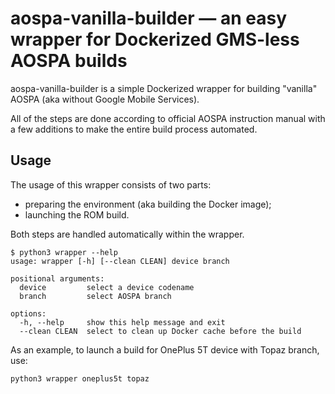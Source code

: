 # aospa-vanilla-builder — an easy wrapper for Dockerized GMS-less AOSPA builds

aospa-vanilla-builder is a simple Dockerized wrapper for building "vanilla" AOSPA (aka without Google Mobile Services).

All of the steps are done according to official AOSPA instruction manual with a few additions to make the entire build process automated.

## Usage

The usage of this wrapper consists of two parts:

- preparing the environment (aka building the Docker image);
- launching the ROM build.

Both steps are handled automatically within the wrapper.

```help
$ python3 wrapper --help
usage: wrapper [-h] [--clean CLEAN] device branch

positional arguments:
  device         select a device codename
  branch         select AOSPA branch

options:
  -h, --help     show this help message and exit
  --clean CLEAN  select to clean up Docker cache before the build
```

As an example, to launch a build for OnePlus 5T device with Topaz branch, use:

```sh
python3 wrapper oneplus5t topaz
```
